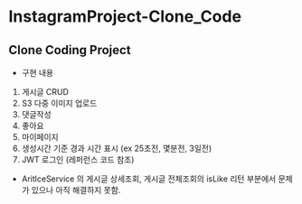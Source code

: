 # InstagramProject-Clone_Code
## Clone Coding Project

* 구현 내용
1. 게시글 CRUD
2. S3 다중 이미지 업로드
3. 댓글작성
4. 좋아요
5. 마이페이지
6. 생성시간 기준 경과 시간 표시 (ex 25초전, 몇분전, 3일전)
7. JWT 로그인 (레퍼런스 코드 참조)

* AritlceService 의 게시글 상세조회, 게시글 전체조회의 isLike 리턴 부분에서 문제가 있으나 아직 해결하지 못함.

